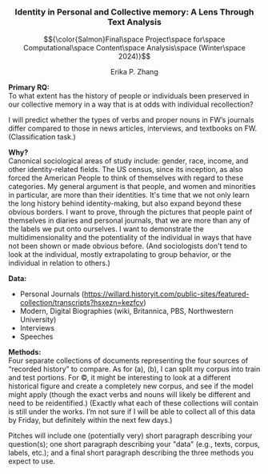 ### <p align="center">Identity in Personal and Collective memory: A Lens Through Text Analysis</p>
$${\color{Salmon}Final\space Project\space for\space Computational\space Content\space Analysis\space (Winter\space 2024)}$$
<p align="center">Erika P. Zhang</p>

**Primary RQ: <br>**
To what extent has the history of people or individuals been preserved in our collective memory in a way that is at odds with individual recollection? 

I will predict whether the types of verbs and proper nouns in FW’s journals differ compared to those in news articles, interviews, and textbooks on FW. (Classification task.)

**Why?** <br>
Canonical sociological areas of study include: gender, race, income, and other identity-related fields. The US census, since its inception, as also forced the American People to think of themselves with regard to these categories. My general argument is that people, and women and minorities in particular, are more than their identities. It's time that we not only learn the long history behind identity-making, but also expand beyond these obvious borders. I want to prove, through the pictures that people paint of themselves in diaries and personal journals, that we are more than any of the labels we put onto ourselves. I want to demonstrate the multidimensionality and the potentiality of the individual in ways that have not been shown or made obvious before. (And sociologists don't tend to look at the individual, mostly extrapolating to group behavior, or the individual in relation to others.) 

**Data:** <br>
- Personal Journals (https://willard.historyit.com/public-sites/featured-collection/transcripts?hsxezn=kezfcv)
- Modern, Digital Biographies (wiki, Britannica, PBS, Northwestern University)
- Interviews
- Speeches

**Methods:** <br>
Four separate collections of documents representing the four sources of “recorded history” to compare. As for (a), (b), I can split my corpus into train and test portions. For ©, it might be interesting to look at a different historical figure and create a completely new corpus, and see if the model might apply (though the exact verbs and nouns will likely be different and need to be reidentified.)
(Exactly what each of these collections will contain is still under the works. I’m not sure if I will be able to collect all of this data by Friday, but definitely within the next few days.) 


Pitches will include one (potentially very) short paragraph describing your question(s); one short paragraph describing your "data" (e.g., texts, corpus, labels, etc.); and a final short paragraph describing the three methods you expect to use. 
